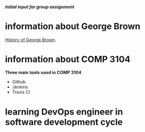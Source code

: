 ##### initial input for group assignment

# information about George Brown 
[History of George Brown](https://en.wikipedia.org/wiki/George_Brown_College).

# information about COMP 3104 

**Three main tools used in COMP 3104**
- Github
- Jenkins
- Travis CI

# learning DevOps engineer in software development cycle